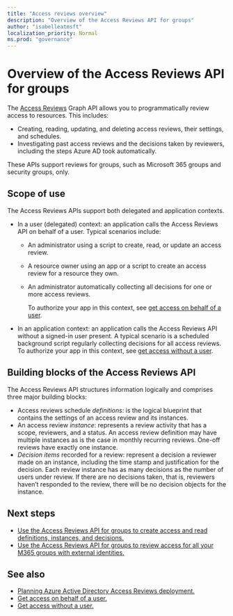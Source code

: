```yaml
---
title: "Access reviews overview"
description: "Overview of the Access Reviews API for groups"
author: "isabelleatmsft"
localization_priority: Normal
ms.prod: "governance"
---
```


# Overview of the Access Reviews API for groups

The [Access Reviews](https://docs.microsoft.com/azure/active-directory/governance/access-reviews-overview) Graph API allows you to programmatically review access to resources. This includes:
+ Creating, reading, updating, and deleting access reviews, their settings, and schedules.
+ Investigating past access reviews and the decisions taken by reviewers, including the steps Azure AD took automatically.

These APIs support reviews for groups, such as Microsoft 365 groups and security groups, only.

## Scope of use

The Access Reviews APIs support both delegated and application contexts.
+ In a user (delegated) context: an application calls the Access Reviews API on behalf of a user. Typical scenarios include:
  + An administrator using a script to create, read, or update an access review.
  + A resource owner using an app or a script to create an access review for a resource they own.
  + An administrator automatically collecting all decisions for one or more access reviews.
  
    To authorize your app in this context, see [get access on behalf of a user](https://docs.microsoft.com/graph/auth-v2-user).

+ In an application context: an application calls the Access Reviews API without a signed-in user present. A typical scenario is a scheduled background script regularly collecting decisions for all access reviews. To authorize your app in this context, see [get access without a user](https://docs.microsoft.com/graph/auth-v2-service).

## Building blocks of the Access Reviews API

The Access Reviews API structures information logically and comprises three major building blocks:
+ Access reviews schedule *definitions*: is the logical blueprint that contains the settings of an access review and its instances.
+ An access review *instance*: represents a review activity that has a scope, reviewers, and a status. An access review definition may have multiple instances as is the case in monthly recurring reviews. One-off reviews have exactly one instance.
+ *Decision items* recorded for a review: represent a decision a reviewer made on an instance, including the time stamp and justification for the decision. Each review instance has as many decisions as the number of users under review. If there are no decisions taken, that is, reviewers haven’t responded to the review, there will be no decision objects for the instance.

## Next steps

- [Use the Access Reviews API for groups to create access and read definitions, instances, and decisions.](tutorial-accessreviews-securitygroup.md)
- [Use the Access Reviews API for groups to review access for all your M365 groups with external identities.](tutorial-accessreviews-M365group.md)

## See also

- [Planning Azure Active Directory Access Reviews deployment.](https://docs.microsoft.com/azure/active-directory/governance/deploy-access-reviews)
- [Get access on behalf of a user.](https://docs.microsoft.com/graph/auth-v2-user)
- [Get access without a user.](https://docs.microsoft.com/auth-v2-service)